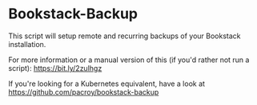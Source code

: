 # Bookstack-Backup

This script will setup remote and recurring backups of your Bookstack installation.

For more information or a manual version of this (if you'd rather not run a script):
https://bit.ly/2zulhgz

If you're looking for a Kubernetes equivalent, have a look at https://github.com/pacroy/bookstack-backup
